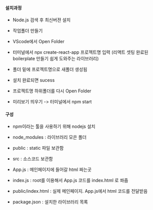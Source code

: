 #### 설치과정

* Node.js 검색 후 최신버젼 설치

* 작업폴더 만들기

* VScode에서 Open Folder
* 터미널에서 npx create-react-app 프로젝트명 입력 (리액트 셋팅 완료된 boilerplate 만들기 쉽게 도와주는 라이브러리)

* 폴더 밑에 프로젝트명으로 새폴더 생성됨

* 설치 완료되면 sucess

* 프로젝트명 하위폴더를 다시 Open Folder

* 미리보기 띄우기 -> 터미널에서 npm start



#### 구성

* npm이라는 툴을 사용하기 위해 nodejs 설치

* node_modules : 라이브러리 모은 폴더

* public : static 파일 보관함

* src : 소스코드 보관함

* App.js : 메인페이지에 들어갈 html 짜는곳
* index.js : root를 이용해서 App.js 코드를 index.html 로 쏴줌

* public/index.html : 실제 메인페이지. App.js에서 html 코드를 전달받음

* package.json : 설치한 라이브러리 목록